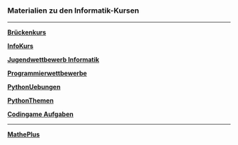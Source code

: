 ### Materialien zu den Informatik-Kursen

---

**[Brückenkurs](https://github.com/ktheu/Brueckenkurs/blob/main/README.md)**

**[InfoKurs](https://github.com/ktheu/InfoKurs/blob/gh-pages/README.md)**

**[Jugendwettbewerb Informatik](https://ktheu.github.io/jwinf/)**

**[Programmierwettbewerbe](https://github.com/ktheu/Programmierwettbewerbe#readme)**

**[PythonUebungen](https://ktheu.github.io/PythonUebungen/)**

**[PythonThemen](https://ktheu.github.io/PythonThemen/)**

**[Codingame Aufgaben](https://github.com/ktheu/InfoKurs/blob/gh-pages/Codingame/codingame.md)**

---

**[MathePlus](https://ktheu.github.io/MathePlus/)**


